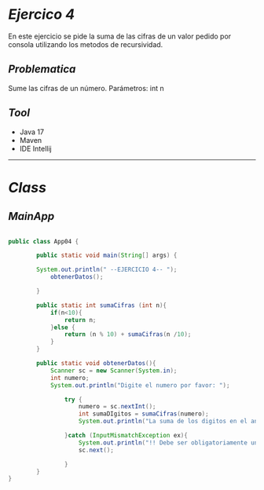 # _Ejercico 4_

En este ejercicio se pide la suma de las cifras 
de un valor pedido por consola utilizando los 
metodos de recursividad.

## _Problematica_
Sume las cifras de un número. Parámetros: int n

## _Tool_
- Java 17
- Maven
- IDE Intellij

___________

# _Class_

## _MainApp_

```java

public class App04 {

        public static void main(String[] args) {

        System.out.println(" --EJERCICIO 4-- ");
            obtenerDatos();

        }

        public static int sumaCifras (int n){
            if(n<10){
                return n;
            }else {
                return (n % 10) + sumaCifras(n /10);
            }
        }

        public static void obtenerDatos(){
            Scanner sc = new Scanner(System.in);
            int numero;
            System.out.println("Digite el numero por favor: ");

                try {
                    numero = sc.nextInt();
                    int sumaDIgitos = sumaCifras(numero);
                    System.out.println("La suma de los digitos en el anterior ejemplo es: " + sumaDIgitos);

                }catch (InputMismatchException ex){
                    System.out.println("!! Debe ser obligatoriamente un entero !!");
                    sc.next();

                }
        }
}